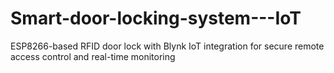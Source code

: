 # Smart-door-locking-system---IoT
ESP8266-based RFID door lock with Blynk IoT integration for secure remote access control and real-time monitoring

